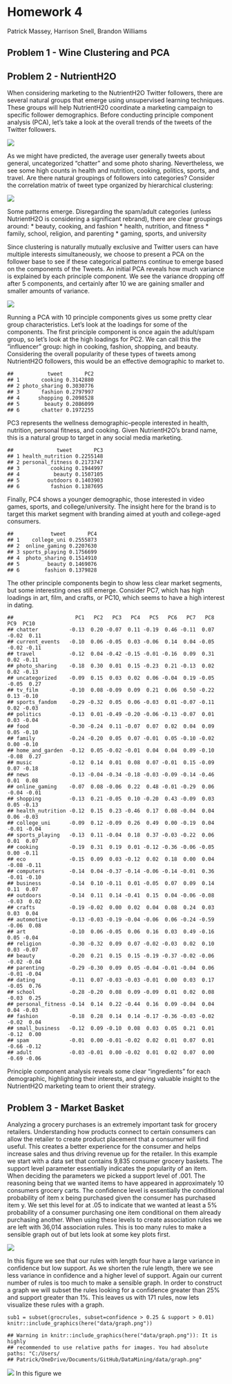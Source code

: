 # Homework 4

Patrick Massey, Harrison Snell, Brandon Williams

## Problem 1 - Wine Clustering and PCA

## Problem 2 - NutrientH2O

When considering marketing to the NutrientH2O Twitter followers, there
are several natural groups that emerge using unsupervised learning
techniques. These groups will help NutrientH20 coordinate a marketing
campaign to specific follower demographics. Before conducting principle
component analysis (PCA), let’s take a look at the overall trends of the
tweets of the Twitter followers.

![](Homework4_files/figure-markdown_strict/unnamed-chunk-3-1.png)

As we might have predicted, the average user generally tweets about
general, uncategorized “chatter” and some photo sharing. Nevertheless,
we see some high counts in health and nutrition, cooking, politics,
sports, and travel. Are there natural groupings of followers into
categories? Consider the correlation matrix of tweet type organized by
hierarchical clustering:

![](Homework4_files/figure-markdown_strict/pressure-1.png)

Some patterns emerge. Disregarding the spam/adult categories (unless
NutrientH2O is considering a significant rebrand), there are clear
groupings around: \* beauty, cooking, and fashion \* health, nutrition,
and fitness \* family, school, religion, and parenting \* gaming,
sports, and university

Since clustering is naturally mutually exclusive and Twitter users can
have multiple interests simultaneously, we choose to present a PCA on
the follower base to see if these categorical patterns continue to
emerge based on the components of the Tweets. An initial PCA reveals how
much variance is explained by each principle component. We see the
variance dropping off after 5 components, and certainly after 10 we are
gaining smaller and smaller amounts of variance.

![](Homework4_files/figure-markdown_strict/unnamed-chunk-4-1.png)

Running a PCA with 10 principle components gives us some pretty clear
group characteristics. Let’s look at the loadings for some of the
components. The first principle component is once again the adult/spam
group, so let’s look at the high loadings for PC2. We can call this the
“influencer” group: high in cooking, fashion, shopping, and beauty.
Considering the overall popularity of these types of tweets among
NutrientH2O followers, this would be an effective demographic to market
to.

    ##           tweet       PC2
    ## 1       cooking 0.3142880
    ## 2 photo_sharing 0.3030776
    ## 3       fashion 0.2797997
    ## 4      shopping 0.2098528
    ## 5        beauty 0.2086099
    ## 6       chatter 0.1972255

PC3 represents the wellness demographic–people interested in health,
nutrition, personal fitness, and cooking. Given NutrientH2O’s brand
name, this is a natural group to target in any social media marketing.

    ##              tweet       PC3
    ## 1 health_nutrition 0.2255148
    ## 2 personal_fitness 0.2173747
    ## 3          cooking 0.1944997
    ## 4           beauty 0.1507105
    ## 5         outdoors 0.1403903
    ## 6          fashion 0.1387695

Finally, PC4 shows a younger demographic, those interested in video
games, sports, and college/university. The insight here for the brand is
to target this market segment with branding aimed at youth and
college-aged consumers.

    ##            tweet       PC4
    ## 1    college_uni 0.2555873
    ## 2  online_gaming 0.2207630
    ## 3 sports_playing 0.1756699
    ## 4  photo_sharing 0.1514910
    ## 5         beauty 0.1469076
    ## 6        fashion 0.1379828

The other principle components begin to show less clear market segments,
but some interesting ones still emerge. Consider PC7, which has high
loadings in art, film, and crafts, or PC10, which seems to have a high
interest in dating.

    ##                    PC1   PC2   PC3   PC4   PC5   PC6   PC7   PC8   PC9  PC10
    ## chatter          -0.13  0.20 -0.07  0.11 -0.19  0.46 -0.11  0.07 -0.02  0.11
    ## current_events   -0.10  0.06 -0.05  0.03 -0.06  0.14  0.04 -0.05 -0.02 -0.11
    ## travel           -0.12  0.04 -0.42 -0.15 -0.01 -0.16  0.09  0.31  0.02 -0.11
    ## photo_sharing    -0.18  0.30  0.01  0.15 -0.23  0.21 -0.13  0.02  0.02 -0.13
    ## uncategorized    -0.09  0.15  0.03  0.02  0.06 -0.04  0.19 -0.05 -0.05  0.27
    ## tv_film          -0.10  0.08 -0.09  0.09  0.21  0.06  0.50 -0.22  0.13 -0.10
    ## sports_fandom    -0.29 -0.32  0.05  0.06 -0.03  0.01 -0.07 -0.11  0.02 -0.03
    ## politics         -0.13  0.01 -0.49 -0.20 -0.06 -0.13 -0.07  0.01  0.03 -0.04
    ## food             -0.30 -0.24  0.11 -0.07  0.07  0.02  0.04  0.09  0.05 -0.10
    ## family           -0.24 -0.20  0.05  0.07 -0.01  0.05 -0.10 -0.02  0.00 -0.10
    ## home_and_garden  -0.12  0.05 -0.02 -0.01  0.04  0.04  0.09 -0.10 -0.08  0.27
    ## music            -0.12  0.14  0.01  0.08  0.07 -0.01  0.15 -0.09  0.07 -0.18
    ## news             -0.13 -0.04 -0.34 -0.18 -0.03 -0.09 -0.14 -0.46  0.01  0.08
    ## online_gaming    -0.07  0.08 -0.06  0.22  0.48 -0.01 -0.29  0.06 -0.04 -0.01
    ## shopping         -0.13  0.21 -0.05  0.10 -0.20  0.43 -0.09  0.03  0.05 -0.13
    ## health_nutrition -0.12  0.15  0.23 -0.46  0.17  0.08 -0.04  0.04  0.06 -0.03
    ## college_uni      -0.09  0.12 -0.09  0.26  0.49  0.00 -0.19  0.04 -0.01 -0.04
    ## sports_playing   -0.13  0.11 -0.04  0.18  0.37 -0.03 -0.22  0.06  0.01  0.07
    ## cooking          -0.19  0.31  0.19  0.01 -0.12 -0.36 -0.06 -0.05  0.00 -0.11
    ## eco              -0.15  0.09  0.03 -0.12  0.02  0.18  0.00  0.04 -0.08 -0.11
    ## computers        -0.14  0.04 -0.37 -0.14 -0.06 -0.14 -0.01  0.36 -0.01 -0.10
    ## business         -0.14  0.10 -0.11  0.01 -0.05  0.07  0.09  0.14  0.11  0.07
    ## outdoors         -0.14  0.11  0.14 -0.41  0.15  0.04 -0.06 -0.08 -0.03  0.02
    ## crafts           -0.19 -0.02  0.00  0.02  0.04  0.08  0.24  0.03  0.03  0.04
    ## automotive       -0.13 -0.03 -0.19 -0.04 -0.06  0.06 -0.24 -0.59 -0.06  0.08
    ## art              -0.10  0.06 -0.05  0.06  0.16  0.03  0.49 -0.16  0.05 -0.04
    ## religion         -0.30 -0.32  0.09  0.07 -0.02 -0.03  0.02  0.10  0.03 -0.07
    ## beauty           -0.20  0.21  0.15  0.15 -0.19 -0.37 -0.02 -0.06 -0.02 -0.04
    ## parenting        -0.29 -0.30  0.09  0.05 -0.04 -0.01 -0.04  0.06 -0.01 -0.04
    ## dating           -0.11  0.07 -0.03 -0.03 -0.01  0.00  0.03  0.17 -0.05  0.76
    ## school           -0.28 -0.20  0.08  0.09 -0.09  0.01  0.02  0.08 -0.03  0.25
    ## personal_fitness -0.14  0.14  0.22 -0.44  0.16  0.09 -0.04  0.04  0.04 -0.03
    ## fashion          -0.18  0.28  0.14  0.14 -0.17 -0.36 -0.03 -0.02 -0.02  0.04
    ## small_business   -0.12  0.09 -0.10  0.08  0.03  0.05  0.21  0.01 -0.12  0.00
    ## spam             -0.01  0.00 -0.01 -0.02  0.02  0.01  0.07  0.01 -0.66 -0.12
    ## adult            -0.03 -0.01  0.00 -0.02  0.01  0.02  0.07  0.00 -0.69 -0.06

Principle component analysis reveals some clear “ingredients” for each
demographic, highlighting their interests, and giving valuable insight
to the NutrientH2O marketing team to orient their strategy.

## Problem 3 - Market Basket

Analyzing a grocery purchases is an extremely important task for grocery
retailers. Understanding how products connect to certain consumers can
allow the retailer to create product placement that a consumer will find
useful. This creates a better experience for the consumer and helps
increase sales and thus driving revenue up for the retailer. In this
example we start with a data set that contains 9,835 consumer grocery
baskets. The support level parameter essentially indicates the
popularity of an item. When deciding the parameters we picked a support
level of .001. The reasoning being that we wanted items to have appeared
in approximately 10 consumers grocery carts. The confidence level is
essentially the conditional probability of item x being purchased given
the consumer has purchased item y. We set this level for at .05 to
indicate that we wanted at least a 5% probability of a consumer
purchasing one item conditional on them already purchasing another. When
using these levels to create association rules we are left with 36,014
association rules. This is too many rules to make a sensible graph out
of but lets look at some key plots first.

![](Homework4_files/figure-markdown_strict/unnamed-chunk-10-1.png)

In this figure we see that our rules with length four have a large
variance in confidence but low support. As we shorten the rule length,
there we see less variance in confidence and a higher level of support.
Again our current number of rules is too much to make a sensible graph.
In order to construct a graph we will subset the rules looking for a
confidence greater than 25% and support greater than 1%. This leaves us
with 171 rules, now lets visualize these rules with a graph.

    sub1 = subset(grocrules, subset=confidence > 0.25 & support > 0.01)
    knitr::include_graphics(here("data/graph.png"))

    ## Warning in knitr::include_graphics(here("data/graph.png")): It is highly
    ## recommended to use relative paths for images. You had absolute paths: "C:/Users/
    ## Patrick/OneDrive/Documents/GitHub/DataMining/data/graph.png"


![](Homework4_files/figure-markdown_strict/graph.png)
In this figure we
